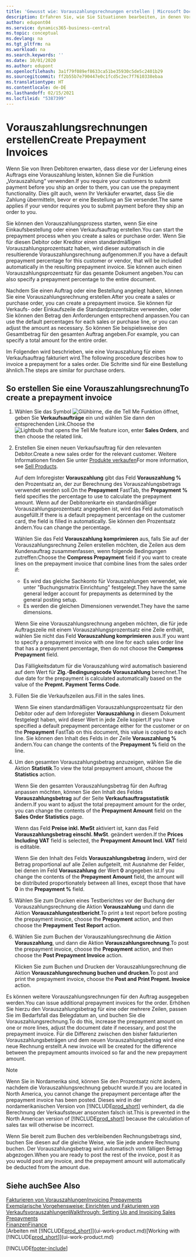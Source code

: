 ```yaml
---
title: 'Gewusst wie: Vorauszahlungsrechnungen erstellen | Microsoft Docs'
description: Erfahren Sie, wie Sie Situationen bearbeiten, in denen Vorauszahlung gefordert wird, oder Ihr Kreditor dies fordert.
author: edupont04
ms.service: dynamics365-business-central
ms.topic: conceptual
ms.devlang: na
ms.tgt_pltfrm: na
ms.workload: na
ms.search.keywords: ''
ms.date: 10/01/2020
ms.author: edupont
ms.openlocfilehash: 3a1f79f089ef8633ca51be35930c5de5c2401b29
ms.sourcegitcommit: ff2b55b7e790447e0c1fcd5c2ec7f7610338ebaa
ms.translationtype: HT
ms.contentlocale: de-DE
ms.lasthandoff: 02/15/2021
ms.locfileid: "5387399"
---
```

# <a name="create-prepayment-invoices"></a><span data-ttu-id="f7f00-103">Vorauszahlungsrechnungen erstellen</span><span class="sxs-lookup"><span data-stu-id="f7f00-103">Create Prepayment Invoices</span></span>

<span data-ttu-id="f7f00-104">Wenn Sie von Ihren Debitoren erwarten, dass diese vor der Lieferung eines Auftrags eine Vorauszahlung leisten, können Sie die Funktion „Vorauszahlung“ verwenden.</span><span class="sxs-lookup"><span data-stu-id="f7f00-104">If you require your customers to submit payment before you ship an order to them, you can use the prepayment functionality.</span></span> <span data-ttu-id="f7f00-105">Dies gilt auch, wenn Ihr Verkäufer erwartet, dass Sie die Zahlung übermitteln, bevor er eine Bestellung an Sie versendet.</span><span class="sxs-lookup"><span data-stu-id="f7f00-105">The same applies if your vendor requires you to submit payment before they ship an order to you.</span></span>  

<span data-ttu-id="f7f00-106">Sie können den Vorauszahlungsprozess starten, wenn Sie eine Einkaufsbestellung oder einen Verkaufsauftrag erstellen.</span><span class="sxs-lookup"><span data-stu-id="f7f00-106">You can start the prepayment process when you create a sales or purchase order.</span></span> <span data-ttu-id="f7f00-107">Wenn Sie für diesen Debitor oder Kreditor einen standardmäßigen Vorauszahlungsprozentsatz haben, wird dieser automatisch in die resultierende Vorauszahlungsrechnung aufgenommen.</span><span class="sxs-lookup"><span data-stu-id="f7f00-107">If you have a default prepayment percentage for this customer or vendor, that will be included automatically in the resulting prepayment invoice.</span></span> <span data-ttu-id="f7f00-108">Sie können auch einen Vorauszahlungsprozentsatz für das gesamte Dokument angeben.</span><span class="sxs-lookup"><span data-stu-id="f7f00-108">You can also specify a prepayment percentage to the entire document.</span></span>

<span data-ttu-id="f7f00-109">Nachdem Sie einen Auftrag oder eine Bestellung angelegt haben, können Sie eine Vorauszahlungsrechnung erstellen.</span><span class="sxs-lookup"><span data-stu-id="f7f00-109">After you create a sales or purchase order, you can create a prepayment invoice.</span></span> <span data-ttu-id="f7f00-110">Sie können für Verkaufs- oder Einkaufszeile die Standardprozentsätze verwenden, oder Sie können den Betrag den Anforderungen entsprechend anpassen.</span><span class="sxs-lookup"><span data-stu-id="f7f00-110">You can use the default percentages for each sales or purchase line, or you can adjust the amount as necessary.</span></span> <span data-ttu-id="f7f00-111">So können Sie beispielsweise den Gesamtbetrag für den gesamten Auftrag angeben.</span><span class="sxs-lookup"><span data-stu-id="f7f00-111">For example, you can specify a total amount for the entire order.</span></span>  

<span data-ttu-id="f7f00-112">Im Folgenden wird beschrieben, wie eine Vorauszahlung für einen Verkaufsauftrag fakturiert wird.</span><span class="sxs-lookup"><span data-stu-id="f7f00-112">The following procedure describes how to invoice a prepayment for a sales order.</span></span> <span data-ttu-id="f7f00-113">Die Schritte sind für eine Bestellung ähnlich.</span><span class="sxs-lookup"><span data-stu-id="f7f00-113">The steps are similar for purchase orders.</span></span>  

## <a name="to-create-a-prepayment-invoice"></a><span data-ttu-id="f7f00-114">So erstellen Sie eine Vorauszahlungsrechnung</span><span class="sxs-lookup"><span data-stu-id="f7f00-114">To create a prepayment invoice</span></span>

1. <span data-ttu-id="f7f00-115">Wählen Sie das Symbol ![Glühbirne, die die Tell Me Funktion öffnet](media/ui-search/search_small.png "Was möchten Sie tun?"), geben Sie **Verkaufsaufträge** ein und wählen Sie dann den entsprechenden Link.</span><span class="sxs-lookup"><span data-stu-id="f7f00-115">Choose the ![Lightbulb that opens the Tell Me feature](media/ui-search/search_small.png "Tell me what you want to do") icon, enter **Sales Orders**, and then choose the related link.</span></span>  
2. <span data-ttu-id="f7f00-116">Erstellen Sie einen neuen Verkaufsauftrag für den relevanten Debitor.</span><span class="sxs-lookup"><span data-stu-id="f7f00-116">Create a new sales order for the relevant customer.</span></span> <span data-ttu-id="f7f00-117">Weitere Informationen finden Sie unter [Produkte verkaufen](sales-how-sell-products.md)</span><span class="sxs-lookup"><span data-stu-id="f7f00-117">For more information, see [Sell Products](sales-how-sell-products.md).</span></span>  

    <span data-ttu-id="f7f00-118">Auf dem Inforegister **Vorauszahlung** gibt das Feld **Vorauszahlung %** den Prozentsatz an, der zur Berechnung des Vorauszahlungsbetrags verwendet werden soll.</span><span class="sxs-lookup"><span data-stu-id="f7f00-118">On the **Prepayment** FastTab, the **Prepayment %** field specifies the percentage to use to calculate the prepayment amount.</span></span> <span data-ttu-id="f7f00-119">Wenn auf der Debitorenkarte ein standardmäßiger Vorauszahlungsprozentsatz angegeben ist, wird das Feld automatisch ausgefüllt.</span><span class="sxs-lookup"><span data-stu-id="f7f00-119">If there is a default prepayment percentage on the customer card, the field is filled in automatically.</span></span> <span data-ttu-id="f7f00-120">Sie können den Prozentsatz ändern.</span><span class="sxs-lookup"><span data-stu-id="f7f00-120">You can change the percentage.</span></span> <!--This percentage is applied to lines where the item on that line does not already specify a prepayment percentage. The prepayment percentage is only copied from the header to lines that do not copy the default prepayment percentage from the item.-->  

    <span data-ttu-id="f7f00-121">Wählen Sie das Feld **Vorauszahlung komprimieren** aus, falls Sie auf der Vorauszahlungsrechnung Zeilen erstellen möchten, die Zeilen aus dem Kundenauftrag zusammenfassen, wenn folgende Bedingungen zutreffen:</span><span class="sxs-lookup"><span data-stu-id="f7f00-121">Choose the **Compress Prepayment** field if you want to create lines on the prepayment invoice that combine lines from the sales order if:</span></span>  

    - <span data-ttu-id="f7f00-122">Es wird das gleiche Sachkonto für Vorauszahlungen verwendet, wie unter "Buchungsmatrix Einrichtung" festgelegt.</span><span class="sxs-lookup"><span data-stu-id="f7f00-122">They have the same general ledger account for prepayments as determined by the general posting setup.</span></span>  
    - <span data-ttu-id="f7f00-123">Es werden die gleichen Dimensionen verwendet.</span><span class="sxs-lookup"><span data-stu-id="f7f00-123">They have the same dimensions.</span></span>  

    <span data-ttu-id="f7f00-124">Wenn Sie eine Vorauszahlungsrechnung angeben möchten, die für jede Auftragszeile mit einem Vorauszahlungsprozentsatz eine Zeile enthält, wählen Sie nicht das Feld **Vorauszahlung komprimieren** aus.</span><span class="sxs-lookup"><span data-stu-id="f7f00-124">If you want to specify a prepayment invoice with one line for each sales order line that has a prepayment percentage, then do not choose the **Compress Prepayment** field.</span></span>  

    <span data-ttu-id="f7f00-125">Das Fälligkeitsdatum für die Vorauszahlung wird automatisch basierend auf dem Wert für **Zlg.-Bedingungscode Vorauszahlung** berechnet.</span><span class="sxs-lookup"><span data-stu-id="f7f00-125">The due date for the prepayment is calculated automatically based on the value of the **Prepmt. Payment Terms Code**.</span></span>

3. <span data-ttu-id="f7f00-126">Füllen Sie die Verkaufszeilen aus.</span><span class="sxs-lookup"><span data-stu-id="f7f00-126">Fill in the sales lines.</span></span>  

    <span data-ttu-id="f7f00-127">Wenn Sie einen standardmäßigen Vorauszahlungsprozentsatz für den Debitor oder auf dem Inforegister **Vorauszahlung** in diesem Dokument festgelegt haben, wird dieser Wert in jede Zeile kopiert.</span><span class="sxs-lookup"><span data-stu-id="f7f00-127">If you have specified a default prepayment percentage either for the customer or on the **Prepayment** FastTab on this document, this value is copied to each line.</span></span> <span data-ttu-id="f7f00-128">Sie können den Inhalt des Felds  in der Zeile **Vorauszahlung %** ändern.</span><span class="sxs-lookup"><span data-stu-id="f7f00-128">You can change the contents of the **Prepayment %** field on the line.</span></span>  

4. <span data-ttu-id="f7f00-129">Um den gesamten Vorauszahlungsbetrag anzuzeigen, wählen Sie die Aktion **Statistik**.</span><span class="sxs-lookup"><span data-stu-id="f7f00-129">To view the total prepayment amount, choose the **Statistics** action.</span></span>

    <span data-ttu-id="f7f00-130">Wenn Sie den gesamten Vorauszahlungsbetrag für den Auftrag anpassen möchten, können Sie den Inhalt des Feldes **Vorauszahlungsbetrag** auf der Seite **Verkaufsauftragsstatistik** ändern.</span><span class="sxs-lookup"><span data-stu-id="f7f00-130">If you want to adjust the total prepayment amount for the order, you can change the contents of the **Prepayment Amount** field on the **Sales Order Statistics** page.</span></span>  

    <span data-ttu-id="f7f00-131">Wenn das Feld **Preise inkl. MwSt** aktiviert ist, kann das Feld **Vorauszahlungsbetrag einschl. MwSt**. geändert werden.</span><span class="sxs-lookup"><span data-stu-id="f7f00-131">If the **Prices Including VAT** field is selected, the **Prepayment Amount Incl. VAT** field is editable.</span></span>  

    <span data-ttu-id="f7f00-132">Wenn Sie den Inhalt des Felds **Vorauszahlungsbetrag** ändern, wird der Betrag proportional auf alle Zeilen aufgeteilt, mit Ausnahme der Felder, bei denen im Feld **Vorauszahlung** der Wert **0** angegeben ist.</span><span class="sxs-lookup"><span data-stu-id="f7f00-132">If you change the contents of the **Prepayment Amount** field, the amount will be distributed proportionately between all lines, except those that have **0** in the **Prepayment %** field.</span></span>  

5. <span data-ttu-id="f7f00-133">Wählen Sie zum Drucken eines Testberichtes vor der Buchung der Vorauszahlungsrechnung die Aktion **Vorauszahlung** und dann die Aktion **Vorauszahlungstestbericht**.</span><span class="sxs-lookup"><span data-stu-id="f7f00-133">To print a test report before posting the prepayment invoice, choose the **Prepayment** action, and then choose the **Prepayment Test Report** action.</span></span>  
6. <span data-ttu-id="f7f00-134">Wählen Sie zum Buchen der Vorauszahlungsrechnung die Aktion **Vorauszahlung**, und dann die Aktion **Vorauszahlungsrechnung**.</span><span class="sxs-lookup"><span data-stu-id="f7f00-134">To post the prepayment invoice, choose the **Prepayment** action, and then choose the **Post Prepayment Invoice** action.</span></span>  

    <span data-ttu-id="f7f00-135">Klicken Sie zum Buchen und Drucken der Vorauszahlungsrechnung die Aktion **Vorauszahlungsrechnung buchen und drucken**.</span><span class="sxs-lookup"><span data-stu-id="f7f00-135">To post and print the prepayment invoice, choose the **Post and Print Prepmt. Invoice** action.</span></span>  

<span data-ttu-id="f7f00-136">Es können weitere Vorauszahlungsrechnungen für den Auftrag ausgegeben werden.</span><span class="sxs-lookup"><span data-stu-id="f7f00-136">You can issue additional prepayment invoices for the order.</span></span> <span data-ttu-id="f7f00-137">Erhöhen Sie hierzu den Vorauszahlungsbetrag für eine oder mehrere Zeilen, passen Sie im Bedarfsfall das Belegdatum an, und buchen Sie die Vorauszahlungsrechnung.</span><span class="sxs-lookup"><span data-stu-id="f7f00-137">To do this, increase the prepayment amount on one or more lines, adjust the document date if necessary, and post the prepayment invoice.</span></span> <span data-ttu-id="f7f00-138">Für die Differenz zwischen den bisher fakturierten Vorauszahlungsbeträgen und dem neuen Vorauszahlungsbetrag wird eine neue Rechnung erstellt.</span><span class="sxs-lookup"><span data-stu-id="f7f00-138">A new invoice will be created for the difference between the prepayment amounts invoiced so far and the new prepayment amount.</span></span>  

> [!NOTE]  
> <span data-ttu-id="f7f00-139">Wenn Sie in Nordamerika sind, können Sie den Prozentsatz nicht ändern, nachdem die Vorauszahlungsrechnung gebucht wurde.</span><span class="sxs-lookup"><span data-stu-id="f7f00-139">If you are located in North America, you cannot change the prepayment percentage after the prepayment invoice has been posted.</span></span> <span data-ttu-id="f7f00-140">Dieses wird in der nordamerikanischen Version von [!INCLUDE[prod_short](includes/prod_short.md)] verhindert, da die Berechnung der Verkaufssteuer ansonsten falsch ist.</span><span class="sxs-lookup"><span data-stu-id="f7f00-140">This is prevented in the North American version of [!INCLUDE[prod_short](includes/prod_short.md)] because the calculation of sales tax will otherwise be incorrect.</span></span>  

 <span data-ttu-id="f7f00-141">Wenn Sie bereit zum Buchen des verbleibenden Rechnungsbetrags sind, buchen Sie diesen auf die gleiche Weise, wie Sie jede andere Rechnung buchen. Der Vorauszahlungsbetrag wird automatisch vom fälligen Betrag abgezogen.</span><span class="sxs-lookup"><span data-stu-id="f7f00-141">When you are ready to post the rest of the invoice, post it as you would post any invoice, and the prepayment amount will automatically be deducted from the amount due.</span></span>  

## <a name="see-also"></a><span data-ttu-id="f7f00-142">Siehe auch</span><span class="sxs-lookup"><span data-stu-id="f7f00-142">See Also</span></span>

[<span data-ttu-id="f7f00-143">Fakturieren von Vorauszahlungen</span><span class="sxs-lookup"><span data-stu-id="f7f00-143">Invoicing Prepayments</span></span>](finance-invoice-prepayments.md)  
[<span data-ttu-id="f7f00-144">Exemplarische Vorgehensweise: Einrichten und Fakturieren von Verkaufsvorauszahlungen</span><span class="sxs-lookup"><span data-stu-id="f7f00-144">Walkthrough: Setting Up and Invoicing Sales Prepayments</span></span>](walkthrough-setting-up-and-invoicing-sales-prepayments.md)  
[<span data-ttu-id="f7f00-145">Finanzen</span><span class="sxs-lookup"><span data-stu-id="f7f00-145">Finance</span></span>](finance.md)  
<span data-ttu-id="f7f00-146">[Arbeiten mit [!INCLUDE[prod_short](includes/prod_short.md)]](ui-work-product.md)</span><span class="sxs-lookup"><span data-stu-id="f7f00-146">[Working with [!INCLUDE[prod_short](includes/prod_short.md)]](ui-work-product.md)</span></span>


[!INCLUDE[footer-include](includes/footer-banner.md)]